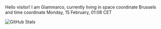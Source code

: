 Hello visitor! I am Giammarco, currently living in space coordinate Brussels and time coordinate Monday, 15 February, 01:08 CET

![GitHub Stats](https://github-readme-stats.vercel.app/api?username=grcasanova)
